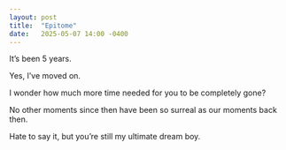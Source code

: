 ```yaml
---
layout: post
title:  "Epitome"
date:   2025-05-07 14:00 -0400
---
```


It’s been 5 years. 

Yes, I’ve moved on. 

I wonder how much more time needed for you to be completely gone?

No other moments since then have been so surreal as our moments back then.

Hate to say it, but you’re still my ultimate dream boy.
